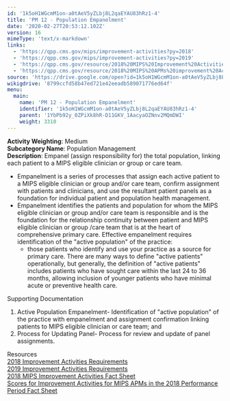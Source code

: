 ```yaml
---
id: '1k5oH1WGcmM1on-a0tAeV5yZLbj8L2qaEYAU83hRz1-4'
title: 'PM 12 - Population Empanelment'
date: '2020-02-27T20:53:12.102Z'
version: 16
mimeType: 'text/x-markdown'
links:
  - 'https://qpp.cms.gov/mips/improvement-activities?py=2018'
  - 'https://qpp.cms.gov/mips/improvement-activities?py=2019'
  - 'https://qpp.cms.gov/resource/2018%20MIPS%20Improvement%20Activities%20Fact%20Sheet'
  - 'https://qpp.cms.gov/resource/2018%20MIPS%20APMs%20improvement%20Activities%20scores%20fact%20sheet'
source: 'https://drive.google.com/open?id=1k5oH1WGcmM1on-a0tAeV5yZLbj8L2qaEYAU83hRz1-4'
wikigdrive: '8799ccfd58b47ed721e42eeadb589071776ed64f'
menu:
  main:
    name: 'PM 12 - Population Empanelment'
    identifier: '1k5oH1WGcmM1on-a0tAeV5yZLbj8L2qaEYAU83hRz1-4'
    parent: '1YbPb92y_0ZPiXk8hR-D11GKV_1AacyaOZNnv2MQmDWI'
    weight: 3310
---
```





**Activity Weighting**: Medium  
**Subcategory Name**: Population Management  
**Description**: Empanel (assign responsibility for) the total population, linking each patient to a MIPS eligible clinician or group or care team.
* Empanelment is a series of processes that assign each active patient to a MIPS eligible clinician or group and/or care team, confirm assignment with patients and clinicians, and use the resultant patient panels as a foundation for individual patient and population health management. 
* Empanelment identifies the patients and population for whom the MIPS eligible clinician or group and/or care team is responsible and is the foundation for the relationship continuity between patient and MIPS eligible clinician or group /care team that is at the heart of comprehensive primary care. Effective empanelment requires identification of the "active population" of the practice:
   * those patients who identify and use your practice as a source for primary care. There are many ways to define "active patients" operationally, but generally, the definition of "active patients" includes patients who have sought care within the last 24 to 36 months, allowing inclusion of younger patients who have minimal acute or preventive health care.




Supporting Documentation
1. Active Population Empanelment- Identification of "active population" of the practice with empanelment and assignment confirmation linking patients to MIPS eligible clinician or care team; and
2. Process for Updating Panel- Process for review and update of panel assignments.




Resources  
[2018 Improvement Activities Requirements](https://qpp.cms.gov/mips/improvement-activities?py=2018)  
[2019 Improvement Activities Requirements](https://qpp.cms.gov/mips/improvement-activities?py=2019)  
[2018 MIPS Improvement Activities Fact Sheet](https://qpp.cms.gov/resource/2018%20MIPS%20Improvement%20Activities%20Fact%20Sheet)  
[Scores for Improvement Activities for MIPS APMs in the 2018 Performance Period Fact Sheet](https://qpp.cms.gov/resource/2018%20MIPS%20APMs%20improvement%20Activities%20scores%20fact%20sheet)
